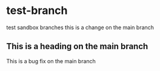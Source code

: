 # test-branch
test sandbox branches
this is a change on the main branch

## This is a heading on the main branch
This is a bug fix on the main branch
